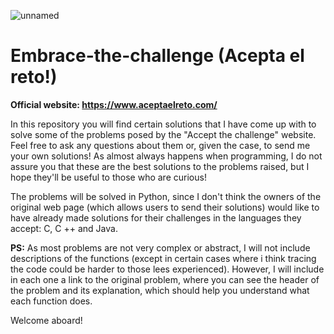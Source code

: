 ![unnamed](https://user-images.githubusercontent.com/72617878/95658736-e68e3000-0b1c-11eb-9c04-8a0c999da777.png)

# Embrace-the-challenge (Acepta el reto!)

**Official website: https://www.aceptaelreto.com/**

In this repository you will find certain solutions that I have come up with to solve some of the problems posed by the "Accept the challenge" website.
Feel free to ask any questions about them or, given the case, to send me your own solutions!
As almost always happens when programming, I do not assure you that these are the best solutions to the problems raised, but I hope they'll be useful to those who are curious!

The problems will be solved in Python, since I don't think the owners of the original web page (which allows users to send their solutions) would like to have already made solutions for their challenges in the languages they accept: C, C ++ and Java.

**PS:** As most problems are not very complex or abstract, I will not include descriptions of the functions (except in certain cases where i think tracing the code could be harder to those lees experienced). However, I will include in each one a link to the original problem, where you can see the header of the problem and its explanation, which should help you understand what each function does.

Welcome aboard!
